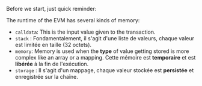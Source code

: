 Before we start, just quick reminder:

The runtime of the EVM has several kinds of memory:

- `calldata`: This is the input value given to the transaction.
- `stack` : Fondamentalement, il s'agit d'une liste de valeurs, chaque valeur est limitée en taille (32 octets).
- `memory`: Memory is used when the **type** of value getting stored is more complex like an array or a mapping. Cette mémoire est **temporaire** et est **libérée** à la fin de l'exécution.
- `storage` : Il s'agit d'un mappage, chaque valeur stockée est **persistée** et enregistrée sur la chaîne.
